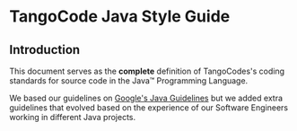 # TangoCode Java Style Guide

## Introduction

This document serves as the **complete** definition of TangoCodes's coding standards for source code in the Java™ Programming Language.

We based our guidelines on [Google's Java Guidelines](https://google.github.io/styleguide/javaguide.html) <a>but we added extra guidelines that evolved based on the experience of our Software Engineers working in different Java projects.</a>
